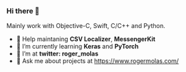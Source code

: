 ### Hi there 👋
Mainly work with Objective-C, Swift, C/C++ and Python.

- 🔭 Help maintaning **CSV Localizer**, **MessengerKit**
- 🌱 I’m currently learning **Keras** and **PyTorch**
- 👯 I’m at **twitter: roger_molas**
- 💬 Ask me about projects at https://www.rogermolas.com/
